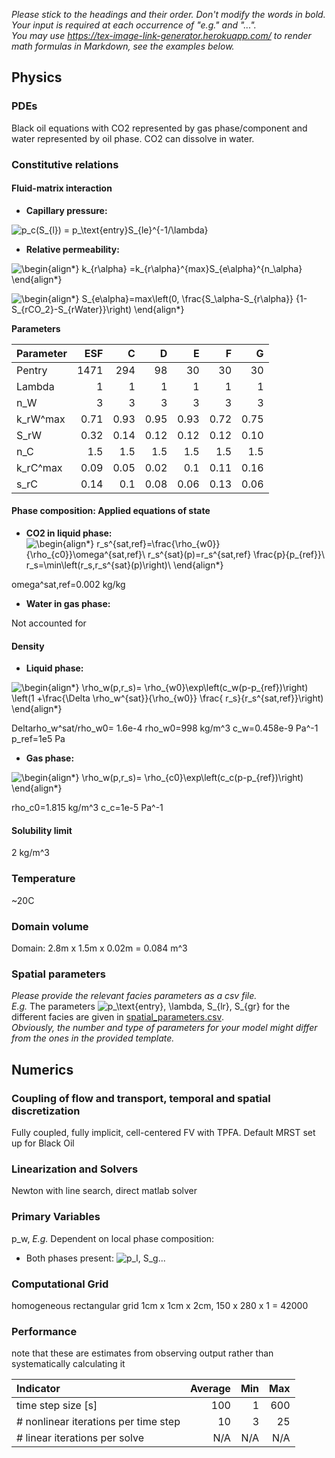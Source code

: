 _Please stick to the headings and their order. Don't modify the words in bold. Your input is required at each occurrence of "e.g." and "..."._<br>
_You may use https://tex-image-link-generator.herokuapp.com/ to render math formulas in Markdown, see the examples below._

## Physics

### PDEs

Black oil equations with CO2 represented by gas phase/component and water represented by oil phase. CO2 can dissolve in water. 


### Constitutive relations

#### Fluid-matrix interaction

* **Capillary pressure:** 

![p_c(S_{l}) = p_\text{entry}S_{le}^{-1/\lambda}](https://render.githubusercontent.com/render/math?math=%5Cdisplaystyle+p_c%28S_%7Bl%7D%29+%3D+p_%5Ctext%7Bentry%7DS_%7Ble%7D%5E%7B-1%2F%5Clambda%7D%0A)
  
* **Relative permeability:** 

![\begin{align*}
k_{r\alpha} =k_{r\alpha}^{max}S_{e\alpha}^{n_\alpha}
\end{align*}
](https://render.githubusercontent.com/render/math?math=%5Ccolor%7Bblack%7D%5Cdisplaystyle+%5Cbegin%7Balign%2A%7D%0Ak_%7Br%5Calpha%7D+%3Dk_%7Br%5Calpha%7D%5E%7Bmax%7DS_%7Be%5Calpha%7D%5E%7Bn_%5Calpha%7D%0A%5Cend%7Balign%2A%7D%0A)

![\begin{align*}
S_{e\alpha}=max\left(0, \frac{S_\alpha-S_{r\alpha}} {1-S_{rCO_2}-S_{rWater}}\right)
\end{align*}
](https://render.githubusercontent.com/render/math?math=%5Ccolor%7Bblack%7D%5Cdisplaystyle+%5Cbegin%7Balign%2A%7D%0AS_%7Be%5Calpha%7D%3Dmax%5Cleft%280%2C+%5Cfrac%7BS_%5Calpha-S_%7Br%5Calpha%7D%7D+%7B1-S_%7BrCO_2%7D-S_%7BrWater%7D%7D%5Cright%29%0A%5Cend%7Balign%2A%7D%0A)

**Parameters**

| Parameter | ESF |  C  |  D  |  E  |  F  |  G  |
|:----------|----:|----:|----:|----:|----:|----:|
|Pentry|1471| 294| 98|30| 30| 30|
|Lambda|1|1|1|1|1|1|
|n_W|3|3|3|3|3|3|
|k_rW^max| 0.71|0.93|      0.95|     0.93|    0.72|      0.75| 
|S_rW       |0.32 | 0.14| 0.12| 0.12| 0.12| 0.10|
|n_C|1.5|1.5|1.5|1.5|1.5|1.5|
|k_rC^max|0.09| 0.05| 0.02| 0.1| 0.11| 0.16|
|s_rC| 0.14| 0.1| 0.08| 0.06| 0.13| 0.06|
    

#### Phase composition: Applied equations of state

* **CO2 in liquid phase:** 
![\begin{align*}
r_s^{sat,ref}=\frac{\rho_{w0}}{\rho_{c0}}\omega^{sat,ref}\\
r_s^{sat}(p)=r_s^{sat,ref} \frac{p}{p_{ref}}\\
r_s=\min\left(r_s,r_s^{sat}(p)\right)\\
\end{align*}
](https://render.githubusercontent.com/render/math?math=%5Ccolor%7Bblack%7D%5Cdisplaystyle+%5Cbegin%7Balign%2A%7D%0Ar_s%5E%7Bsat%2Cref%7D%3D%5Cfrac%7B%5Crho_%7Bw0%7D%7D%7B%5Crho_%7Bc0%7D%7D%5Comega%5E%7Bsat%2Cref%7D%5C%5C%0Ar_s%5E%7Bsat%7D%28p%29%3Dr_s%5E%7Bsat%2Cref%7D+%5Cfrac%7Bp%7D%7Bp_%7Bref%7D%7D%5C%5C%0Ar_s%3D%5Cmin%5Cleft%28r_s%2Cr_s%5E%7Bsat%7D%28p%29%5Cright%29%5C%5C%0A%5Cend%7Balign%2A%7D%0A)

omega^sat,ref=0.002 kg/kg

* **Water in gas phase:** 

Not accounted for

#### Density

* **Liquid phase:** 

![\begin{align*}
\rho_w(p,r_s)= \rho_{w0}\exp\left(c_w(p-p_{ref})\right) \left(1 +\frac{\Delta \rho_w^{sat}}{\rho_{w0}} \frac{ r_s}{r_s^{sat,ref}}\right)
\end{align*}
](https://render.githubusercontent.com/render/math?math=%5Ccolor%7Bblack%7D%5Cdisplaystyle+%5Cbegin%7Balign%2A%7D%0A%5Crho_w%28p%2Cr_s%29%3D+%5Crho_%7Bw0%7D%5Cexp%5Cleft%28c_w%28p-p_%7Bref%7D%29%5Cright%29+%5Cleft%281+%2B%5Cfrac%7B%5CDelta+%5Crho_w%5E%7Bsat%7D%7D%7B%5Crho_%7Bw0%7D%7D+%5Cfrac%7B+r_s%7D%7Br_s%5E%7Bsat%2Cref%7D%7D%5Cright%29%0A%5Cend%7Balign%2A%7D%0A)

Deltarho_w^sat/rho_w0= 1.6e-4
rho_w0=998 kg/m^3
c_w=0.458e-9 Pa^-1
p_ref=1e5 Pa

* **Gas phase:** 

![\begin{align*}
\rho_w(p,r_s)= \rho_{c0}\exp\left(c_c(p-p_{ref})\right)
\end{align*}
](https://render.githubusercontent.com/render/math?math=%5Ccolor%7Bblack%7D%5Cdisplaystyle+%5Cbegin%7Balign%2A%7D%0A%5Crho_w%28p%2Cr_s%29%3D+%5Crho_%7Bc0%7D%5Cexp%5Cleft%28c_c%28p-p_%7Bref%7D%29%5Cright%29%0A%5Cend%7Balign%2A%7D%0A)

rho_c0=1.815 kg/m^3
c_c=1e-5 Pa^-1


#### Solubility limit

2 kg/m^3

### Temperature

~20C

### Domain volume

Domain: 2.8m x 1.5m x 0.02m = 0.084 m^3
### Spatial parameters

_Please provide the relevant facies parameters as a csv file._<br>
_E.g._ The parameters ![p_\text{entry}, \lambda, S_{lr}, S_{gr}](https://render.githubusercontent.com/render/math?math=%5Cdisplaystyle+p_%5Ctext%7Bentry%7D%2C+%5Clambda%2C+S_%7Blr%7D%2C+S_%7Bgr%7D%0A) for the different facies are given in [spatial_parameters.csv](spatial_parameters.csv).<br>
_Obviously, the number and type of parameters for your model might differ from the ones in the provided template._

## Numerics

### Coupling of flow and transport, temporal and spatial discretization

Fully coupled, fully implicit, cell-centered FV with TPFA. Default MRST set up for Black Oil

### Linearization and Solvers

Newton with line search, direct matlab solver

### Primary Variables

p_w, 
_E.g._ Dependent on local phase composition:
* Both phases present:
  ![p_l, S_g](https://render.githubusercontent.com/render/math?math=%5Ctextstyle+p_l%2C+S_g%0A)...

### Computational Grid

homogeneous rectangular grid 1cm x 1cm x 2cm, 150 x 280 x 1 = 42000

### Performance

note that these are estimates from observing output rather than systematically calculating it

| Indicator                            |  Average |      Min |      Max |
|:-------------------------------------|---------:|---------:|---------:|
| time step size [s]                   |  100    | 1 | 600 |
| # nonlinear iterations per time step |      10 |      3 |      25 |
| # linear iterations per solve        |      N/A |      N/A |      N/A |
